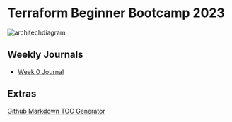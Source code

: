 # Terraform Beginner Bootcamp 2023


![architechdiagram](https://github.com/torck82/terraform-beginner-bootcamp-2023/assets/54391362/7c20f708-5369-40e1-bb61-e561bb4e9f51)

## Weekly Journals
- [Week 0 Journal](journal/week0.md)

## Extras
[Github Markdown TOC Generator](https://ecotrust-canada.github.io/markdown-toc/)

